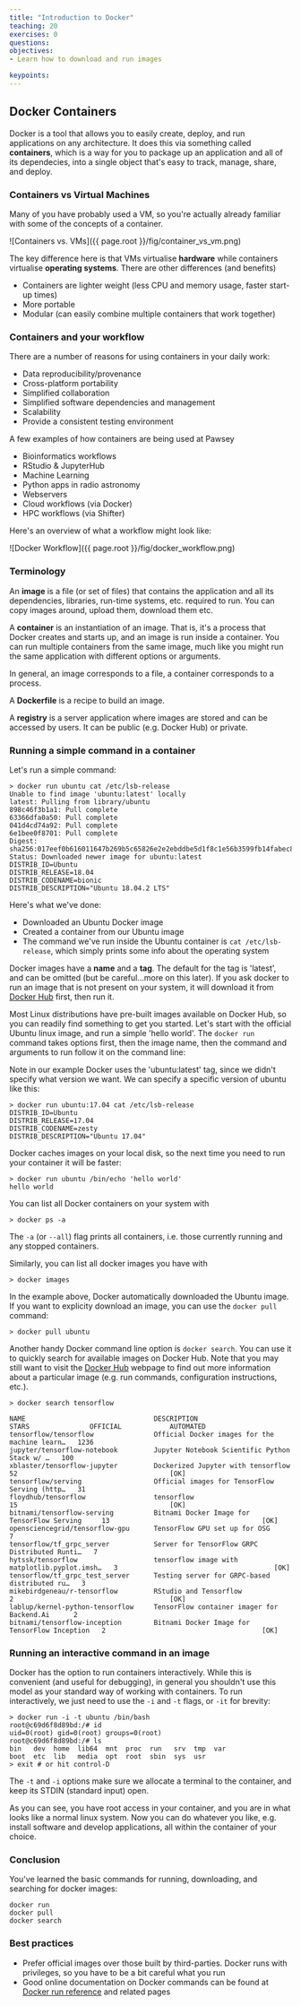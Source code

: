 ```yaml
---
title: "Introduction to Docker"
teaching: 20
exercises: 0
questions:
objectives:
- Learn how to download and run images

keypoints:
---
```


## Docker Containers ##

Docker is a tool that allows you to easily create, deploy, and run applications on any architecture.  It does this via something called **containers**, which is a way for you to package up an application and all of its dependecies, into a single object that's easy to track, manage, share, and deploy.

### Containers vs Virtual Machines ###

Many of you have probably used a VM, so you're actually already familiar with some of the concepts of a container.

![Containers vs. VMs]({{ page.root }}/fig/container_vs_vm.png)

The key difference here is that VMs virtualise **hardware** while containers virtualise **operating systems**.  There are other differences (and benefits)

* Containers are lighter weight (less CPU and memory usage, faster start-up times)
* More portable
* Modular (can easily combine multiple containers that work together)

### Containers and your workflow ###

There are a number of reasons for using containers in your daily work:

* Data reproducibility/provenance
* Cross-platform portability
* Simplified collaboration
* Simplified software dependencies and management
* Scalability
* Provide a consistent testing environment

A few examples of how containers are being used at Pawsey

* Bioinformatics workflows
* RStudio & JupyterHub
* Machine Learning 
* Python apps in radio astronomy
* Webservers
* Cloud workflows (via Docker)
* HPC workflows (via Shifter)

Here's an overview of what a workflow might look like:

![Docker Workflow]({{ page.root }}/fig/docker_workflow.png)

### Terminology ###

An **image** is a file (or set of files) that contains the application and all its dependencies, libraries, run-time systems, etc. required to run.  You can copy images around, upload them, download them etc.

A **container** is an instantiation of an image.  That is, it's a process that Docker creates and starts up, and an image is run inside a container.  You can run multiple containers from the same image, much like you might run the same application with different options or arguments.

In general, an image corresponds to a file, a container corresponds to a process.

A **Dockerfile** is a recipe to build an image.

A **registry** is a server application where images are stored and can be accessed by users. It can be public (e.g. Docker Hub) or private.


### Running a simple command in a container ###

Let's run a simple command:

```
> docker run ubuntu cat /etc/lsb-release
Unable to find image 'ubuntu:latest' locally
latest: Pulling from library/ubuntu
898c46f3b1a1: Pull complete 
63366dfa0a50: Pull complete 
041d4cd74a92: Pull complete 
6e1bee0f8701: Pull complete 
Digest: sha256:017eef0b616011647b269b5c65826e2e2ebddbe5d1f8c1e56b3599fb14fabec8
Status: Downloaded newer image for ubuntu:latest
DISTRIB_ID=Ubuntu
DISTRIB_RELEASE=18.04
DISTRIB_CODENAME=bionic
DISTRIB_DESCRIPTION="Ubuntu 18.04.2 LTS"

```
Here's what we've done:

* Downloaded an Ubuntu Docker image
* Created a container from our Ubuntu image
* The command we've run inside the Ubuntu container is `cat /etc/lsb-release`, which simply prints some info about the operating system

Docker images have a **name** and a **tag**. The default for the tag is 'latest', and can be omitted (but be careful...more on this later). If you ask docker to run an image that is not present on your system, it will download it from [Docker Hub](https://hub.docker.com) first, then run it.

Most Linux distributions have pre-built images available on Docker Hub, so you can readily find something to get you started. Let's start with the official Ubuntu linux image, and run a simple 'hello world'. The `docker run` command takes options first, then the image name, then the command and arguments to run follow it on the command line:


Note in our example Docker uses the 'ubuntu:latest' tag, since we didn't specify what version we want.  We can specify a specific version of ubuntu like this:

```
> docker run ubuntu:17.04 cat /etc/lsb-release
DISTRIB_ID=Ubuntu
DISTRIB_RELEASE=17.04
DISTRIB_CODENAME=zesty
DISTRIB_DESCRIPTION="Ubuntu 17.04"
```

Docker caches images on your local disk, so the next time you need to run your container it will be faster:

```
> docker run ubuntu /bin/echo 'hello world'
hello world
```

You can list all Docker containers on your system with

```
> docker ps -a
```

The `-a` (or `--all`) flag prints all containers, i.e. those currently running and any stopped containers.

Similarly, you can list all docker images you have with

```
> docker images
```

In the example above, Docker automatically downloaded the Ubuntu image.  If you want to explicity download an image, you can use the `docker pull` command:

```
> docker pull ubuntu
```

Another handy Docker command line option is `docker search`.  You can use it to quickly search for available images on Docker Hub.  Note that you may still want to visit the [Docker Hub](https://hub.docker.com) webpage to find out more information about a particular image (e.g. run commands, configuration instructions, etc.).

```
> docker search tensorflow

NAME                                DESCRIPTION                                     STARS               OFFICIAL            AUTOMATED
tensorflow/tensorflow               Official Docker images for the machine learn…   1236
jupyter/tensorflow-notebook         Jupyter Notebook Scientific Python Stack w/ …   100
xblaster/tensorflow-jupyter         Dockerized Jupyter with tensorflow              52                                      [OK]
tensorflow/serving                  Official images for TensorFlow Serving (http…   31
floydhub/tensorflow                 tensorflow                                      15                                      [OK]
bitnami/tensorflow-serving          Bitnami Docker Image for TensorFlow Serving     13                                      [OK]
opensciencegrid/tensorflow-gpu      TensorFlow GPU set up for OSG                   7
tensorflow/tf_grpc_server           Server for TensorFlow GRPC Distributed Runti…   7
hytssk/tensorflow                   tensorflow image with matplotlib.pyplot.imsh…   3                                       [OK]
tensorflow/tf_grpc_test_server      Testing server for GRPC-based distributed ru…   3
mikebirdgeneau/r-tensorflow         RStudio and Tensorflow                          2                                       [OK]
lablup/kernel-python-tensorflow     TensorFlow container imager for Backend.Ai      2
bitnami/tensorflow-inception        Bitnami Docker Image for TensorFlow Inception   2                                       [OK]
```

### Running an interactive command in an image ###
Docker has the option to run containers interactively.  While this is convenient (and useful for debugging), in general you shouldn't use this model as your standard way of working with containers.  To run interactively, we just need to use the `-i` and `-t` flags, or `-it` for brevity:

```
> docker run -i -t ubuntu /bin/bash
root@c69d6f8d89bd:/# id
uid=0(root) gid=0(root) groups=0(root)
root@c69d6f8d89bd:/# ls
bin   dev  home  lib64  mnt  proc  run   srv  tmp  var
boot  etc  lib   media  opt  root  sbin  sys  usr
> exit # or hit control-D
```

The `-t` and `-i` options make sure we allocate a terminal to the container, and keep its STDIN (standard input) open.

As you can see, you have root access in your container, and you are in what looks like a normal linux system. Now you can do whatever you like, e.g. install software and develop applications, all within the container of your choice.


### Conclusion ###
You've learned the basic commands for running, downloading, and searching for docker images:

```
docker run
docker pull
docker search
```

### Best practices ###

- Prefer official images over those built by third-parties. Docker runs with privileges, so you have to be a bit careful what you run
- Good online documentation on Docker commands can be found at [Docker run reference](https://docs.docker.com/engine/reference/run/) and related pages
